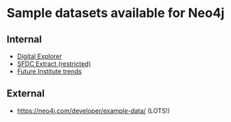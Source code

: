 # Sample datasets available for Neo4j


## Internal

- [Digital Explorer](https://github.dxc.com/DigitalExplorer/Digital-Explorer-Specs/tree/master/Sandbox/DE.DataSet)
- [SFDC Extract (restricted)](https://github.dxc.com/dstevens26/SFDCGraph)
- [Future Institute trends](https://github.dxc.com/dstevens26/AmyWebbTrends)

## External

- https://neo4j.com/developer/example-data/ (LOTS!)